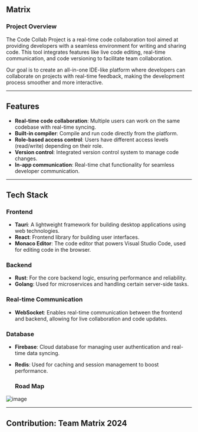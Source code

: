 ## Matrix

### **Project Overview**
The Code Collab Project is a real-time code collaboration tool aimed at providing developers with a seamless environment for writing and sharing code. This tool integrates features like live code editing, real-time communication, and code versioning to facilitate team collaboration.

Our goal is to create an all-in-one IDE-like platform where developers can collaborate on projects with real-time feedback, making the development process smoother and more interactive.

---

## **Features**
- **Real-time code collaboration**: Multiple users can work on the same codebase with real-time syncing.
- **Built-in compiler**: Compile and run code directly from the platform.
- **Role-based access control**: Users have different access levels (read/write) depending on their role.
- **Version control**: Integrated version control system to manage code changes.
- **In-app communication**: Real-time chat functionality for seamless developer communication.

---

## **Tech Stack**

### **Frontend**
- **Tauri**: A lightweight framework for building desktop applications using web technologies.
- **React**: Frontend library for building user interfaces.
- **Monaco Editor**: The code editor that powers Visual Studio Code, used for editing code in the browser.

### **Backend**
- **Rust**: For the core backend logic, ensuring performance and reliability.
- **Golang**: Used for microservices and handling certain server-side tasks.

### **Real-time Communication**
- **WebSocket**: Enables real-time communication between the frontend and backend, allowing for live collaboration and code updates.

### **Database**
- **Firebase**: Cloud database for managing user authentication and real-time data syncing.
- **Redis**: Used for caching and session management to boost performance.

  ### **Road Map**
![image](https://github.com/user-attachments/assets/576fc86c-6b8f-4a32-b5cc-43134e4cbdb7)




---

## **Contribution:** Team Matrix 2024

